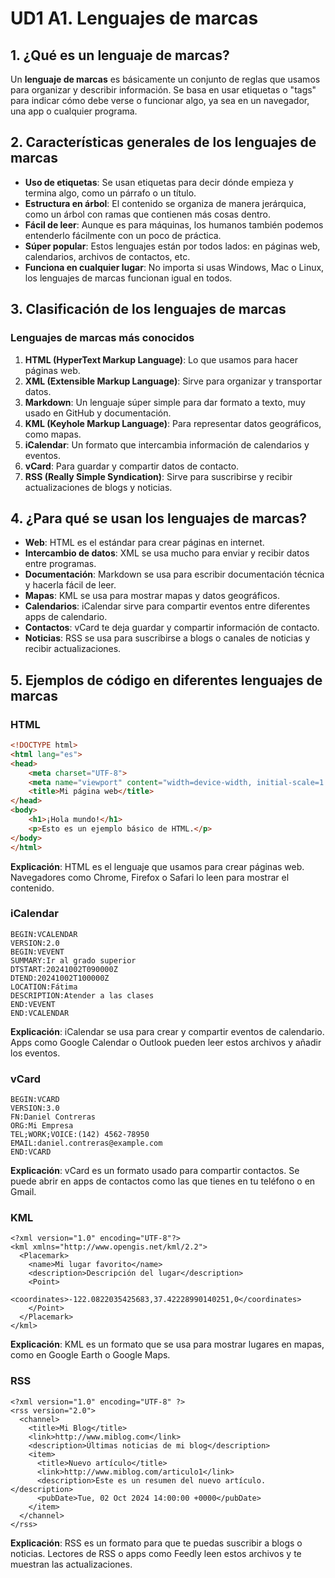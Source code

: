 # UD1 A1. Lenguajes de marcas

## 1. ¿Qué es un lenguaje de marcas?
Un **lenguaje de marcas** es básicamente un conjunto de reglas que usamos para organizar y describir información. Se basa en usar etiquetas o "tags" para indicar cómo debe verse o funcionar algo, ya sea en un navegador, una app o cualquier programa.

## 2. Características generales de los lenguajes de marcas
- **Uso de etiquetas**: Se usan etiquetas para decir dónde empieza y termina algo, como un párrafo o un título.
- **Estructura en árbol**: El contenido se organiza de manera jerárquica, como un árbol con ramas que contienen más cosas dentro.
- **Fácil de leer**: Aunque es para máquinas, los humanos también podemos entenderlo fácilmente con un poco de práctica.
- **Súper popular**: Estos lenguajes están por todos lados: en páginas web, calendarios, archivos de contactos, etc.
- **Funciona en cualquier lugar**: No importa si usas Windows, Mac o Linux, los lenguajes de marcas funcionan igual en todos.

## 3. Clasificación de los lenguajes de marcas

### Lenguajes de marcas más conocidos
1. **HTML (HyperText Markup Language)**: Lo que usamos para hacer páginas web.
2. **XML (Extensible Markup Language)**: Sirve para organizar y transportar datos.
3. **Markdown**: Un lenguaje súper simple para dar formato a texto, muy usado en GitHub y documentación.
4. **KML (Keyhole Markup Language)**: Para representar datos geográficos, como mapas.
5. **iCalendar**: Un formato que intercambia información de calendarios y eventos.
6. **vCard**: Para guardar y compartir datos de contacto.
7. **RSS (Really Simple Syndication)**: Sirve para suscribirse y recibir actualizaciones de blogs y noticias.

## 4. ¿Para qué se usan los lenguajes de marcas?

- **Web**: HTML es el estándar para crear páginas en internet.
- **Intercambio de datos**: XML se usa mucho para enviar y recibir datos entre programas.
- **Documentación**: Markdown se usa para escribir documentación técnica y hacerla fácil de leer.
- **Mapas**: KML se usa para mostrar mapas y datos geográficos.
- **Calendarios**: iCalendar sirve para compartir eventos entre diferentes apps de calendario.
- **Contactos**: vCard te deja guardar y compartir información de contacto.
- **Noticias**: RSS se usa para suscribirse a blogs o canales de noticias y recibir actualizaciones.

## 5. Ejemplos de código en diferentes lenguajes de marcas

### HTML

```html
<!DOCTYPE html>
<html lang="es">
<head>
    <meta charset="UTF-8">
    <meta name="viewport" content="width=device-width, initial-scale=1.0">
    <title>Mi página web</title>
</head>
<body>
    <h1>¡Hola mundo!</h1>
    <p>Esto es un ejemplo básico de HTML.</p>
</body>
</html>
```
**Explicación**: HTML es el lenguaje que usamos para crear páginas web. Navegadores como Chrome, Firefox o Safari lo leen para mostrar el contenido.

### iCalendar

```
BEGIN:VCALENDAR
VERSION:2.0
BEGIN:VEVENT
SUMMARY:Ir al grado superior
DTSTART:20241002T090000Z
DTEND:20241002T100000Z
LOCATION:Fátima
DESCRIPTION:Atender a las clases
END:VEVENT
END:VCALENDAR
```
**Explicación**: iCalendar se usa para crear y compartir eventos de calendario. Apps como Google Calendar o Outlook pueden leer estos archivos y añadir los eventos.

### vCard
```
BEGIN:VCARD
VERSION:3.0
FN:Daniel Contreras
ORG:Mi Empresa
TEL;WORK;VOICE:(142) 4562-78950
EMAIL:daniel.contreras@example.com
END:VCARD
```
**Explicación**: vCard es un formato usado para compartir contactos. Se puede abrir en apps de contactos como las que tienes en tu teléfono o en Gmail.

### KML
```
<?xml version="1.0" encoding="UTF-8"?>
<kml xmlns="http://www.opengis.net/kml/2.2">
  <Placemark>
    <name>Mi lugar favorito</name>
    <description>Descripción del lugar</description>
    <Point>
      <coordinates>-122.0822035425683,37.42228990140251,0</coordinates>
    </Point>
  </Placemark>
</kml>
```
**Explicación**: KML es un formato que se usa para mostrar lugares en mapas, como en Google Earth o Google Maps.

### RSS
```
<?xml version="1.0" encoding="UTF-8" ?>
<rss version="2.0">
  <channel>
    <title>Mi Blog</title>
    <link>http://www.miblog.com</link>
    <description>Últimas noticias de mi blog</description>
    <item>
      <title>Nuevo artículo</title>
      <link>http://www.miblog.com/articulo1</link>
      <description>Este es un resumen del nuevo artículo.</description>
      <pubDate>Tue, 02 Oct 2024 14:00:00 +0000</pubDate>
    </item>
  </channel>
</rss>
```
**Explicación**: RSS es un formato para que te puedas suscribir a blogs o noticias. Lectores de RSS o apps como Feedly leen estos archivos y te muestran las actualizaciones.

